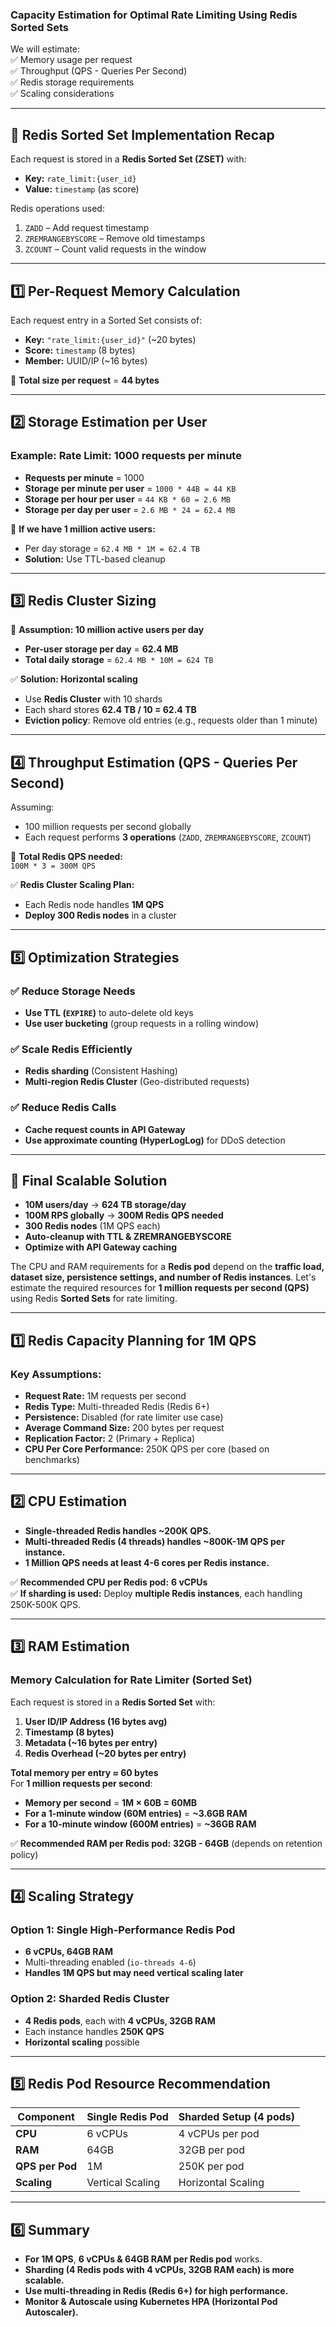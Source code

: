 ### **Capacity Estimation for Optimal Rate Limiting Using Redis Sorted Sets**  

We will estimate:  
✅ Memory usage per request  
✅ Throughput (QPS - Queries Per Second)  
✅ Redis storage requirements  
✅ Scaling considerations  

---

## **🔹 Redis Sorted Set Implementation Recap**  
Each request is stored in a **Redis Sorted Set (ZSET)** with:  
- **Key:** `rate_limit:{user_id}`  
- **Value:** `timestamp` (as score)  

Redis operations used:  
1. `ZADD` – Add request timestamp  
2. `ZREMRANGEBYSCORE` – Remove old timestamps  
3. `ZCOUNT` – Count valid requests in the window  

---

## **1️⃣ Per-Request Memory Calculation**  

Each request entry in a Sorted Set consists of:  
- **Key:** `"rate_limit:{user_id}"` (~20 bytes)  
- **Score:** `timestamp` (8 bytes)  
- **Member:** UUID/IP (~16 bytes)  

📌 **Total size per request** = **44 bytes**  

---

## **2️⃣ Storage Estimation per User**  
### **Example:** **Rate Limit: 1000 requests per minute**  
- **Requests per minute** = 1000  
- **Storage per minute per user** = `1000 * 44B = 44 KB`  
- **Storage per hour per user** = `44 KB * 60 = 2.6 MB`  
- **Storage per day per user** = `2.6 MB * 24 = 62.4 MB`  

📌 **If we have 1 million active users:**  
- Per day storage = `62.4 MB * 1M = 62.4 TB`  
- **Solution:** Use TTL-based cleanup  

---

## **3️⃣ Redis Cluster Sizing**  
📌 **Assumption: 10 million active users per day**  
- **Per-user storage per day** = **62.4 MB**  
- **Total daily storage** = `62.4 MB * 10M = 624 TB`  

✅ **Solution: Horizontal scaling**  
- Use **Redis Cluster** with 10 shards  
- Each shard stores **62.4 TB / 10 = 62.4 TB**  
- **Eviction policy**: Remove old entries (e.g., requests older than 1 minute)  

---

## **4️⃣ Throughput Estimation (QPS - Queries Per Second)**  
Assuming:  
- 100 million requests per second globally  
- Each request performs **3 operations** (`ZADD`, `ZREMRANGEBYSCORE`, `ZCOUNT`)  

📌 **Total Redis QPS needed:**  
`100M * 3 = 300M QPS`  

✅ **Redis Cluster Scaling Plan:**  
- Each Redis node handles **1M QPS**  
- **Deploy 300 Redis nodes** in a cluster  

---

## **5️⃣ Optimization Strategies**  
### **✅ Reduce Storage Needs**  
- **Use TTL (`EXPIRE`)** to auto-delete old keys  
- **Use user bucketing** (group requests in a rolling window)  

### **✅ Scale Redis Efficiently**  
- **Redis sharding** (Consistent Hashing)  
- **Multi-region Redis Cluster** (Geo-distributed requests)  

### **✅ Reduce Redis Calls**  
- **Cache request counts in API Gateway**  
- **Use approximate counting (HyperLogLog)** for DDoS detection  

---

## **🚀 Final Scalable Solution**  
- **10M users/day** → **624 TB storage/day**  
- **100M RPS globally** → **300M Redis QPS needed**  
- **300 Redis nodes** (1M QPS each)  
- **Auto-cleanup with TTL & ZREMRANGEBYSCORE**  
- **Optimize with API Gateway caching**  

The CPU and RAM requirements for a **Redis pod** depend on the **traffic load, dataset size, persistence settings, and number of Redis instances**. Let's estimate the required resources for **1 million requests per second (QPS)** using Redis **Sorted Sets** for rate limiting.

---

## **1️⃣ Redis Capacity Planning for 1M QPS**
### **Key Assumptions:**
- **Request Rate:** 1M requests per second  
- **Redis Type:** Multi-threaded Redis (Redis 6+)  
- **Persistence:** Disabled (for rate limiter use case)  
- **Average Command Size:** 200 bytes per request  
- **Replication Factor:** 2 (Primary + Replica)  
- **CPU Per Core Performance:** 250K QPS per core (based on benchmarks)  

---

## **2️⃣ CPU Estimation**
- **Single-threaded Redis handles ~200K QPS.**  
- **Multi-threaded Redis (4 threads) handles ~800K-1M QPS per instance.**  
- **1 Million QPS needs at least 4-6 cores per Redis instance.**  

✅ **Recommended CPU per Redis pod:** **6 vCPUs**  
✅ **If sharding is used:** Deploy **multiple Redis instances**, each handling 250K-500K QPS.

---

## **3️⃣ RAM Estimation**
### **Memory Calculation for Rate Limiter (Sorted Set)**
Each request is stored in a **Redis Sorted Set** with:  
1. **User ID/IP Address (16 bytes avg)**  
2. **Timestamp (8 bytes)**  
3. **Metadata (~16 bytes per entry)**  
4. **Redis Overhead (~20 bytes per entry)**  
   
**Total memory per entry ≈ 60 bytes**  
For **1 million requests per second**:  
- **Memory per second** = **1M × 60B = 60MB**  
- **For a 1-minute window (60M entries)** = **~3.6GB RAM**  
- **For a 10-minute window (600M entries)** = **~36GB RAM**  

✅ **Recommended RAM per Redis pod:** **32GB - 64GB** (depends on retention policy)

---

## **4️⃣ Scaling Strategy**
### **Option 1: Single High-Performance Redis Pod**
- **6 vCPUs, 64GB RAM**  
- Multi-threading enabled (`io-threads 4-6`)  
- **Handles 1M QPS but may need vertical scaling later**  

### **Option 2: Sharded Redis Cluster**
- **4 Redis pods**, each with **4 vCPUs, 32GB RAM**  
- Each instance handles **250K QPS**  
- **Horizontal scaling** possible  

---

## **5️⃣ Redis Pod Resource Recommendation**
| **Component**       | **Single Redis Pod**  | **Sharded Setup (4 pods)** |
|---------------------|----------------------|----------------------------|
| **CPU**            | 6 vCPUs               | 4 vCPUs per pod            |
| **RAM**            | 64GB                   | 32GB per pod               |
| **QPS per Pod**    | 1M                     | 250K per pod               |
| **Scaling**        | Vertical Scaling      | Horizontal Scaling         |

---

## **6️⃣ Summary**
- **For 1M QPS**, **6 vCPUs & 64GB RAM per Redis pod** works.  
- **Sharding (4 Redis pods with 4 vCPUs, 32GB RAM each) is more scalable.**  
- **Use multi-threading in Redis (Redis 6+) for high performance.**  
- **Monitor & Autoscale using Kubernetes HPA (Horizontal Pod Autoscaler).**  

